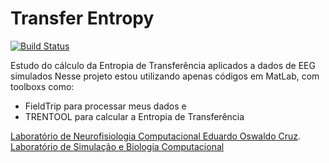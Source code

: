 # Transfer Entropy

[![Build Status](https://travis-ci.org/joemccann/dillinger.svg?branch=master)](https://travis-ci.org/joemccann/dillinger)

Estudo do cálculo da Entropia de Transferência aplicados a dados de EEG simulados
Nesse projeto estou utilizando apenas códigos em MatLab, com toolboxs como: 
- FieldTrip para processar meus dados e 
- TRENTOOL para calcular a Entropia de Transferência

[Laboratório de Neurofisiologia Computacional Eduardo Oswaldo Cruz](https://www.instagram.com/lneoc_ufpa/?next=%2Fbluegodzi%2Ftagged%2F&locale=%E5%9C%A8%E7%BA%BF%E5%AE%9A%E5%88%B6%E5%A1%94%E5%90%89%E5%85%8B%E6%96%AF%E5%9D%A6TEF%E8%AF%81%E4%B9%A6%E8%81%94%E7%B3%BB%7B%E5%A8%81%E4%BF%A1%2BTG%2F%E9%A3%9E%E6%9C%BA%3A%40buth2788%7DsjwNH%3F%3F%3F%3F%3F%3F%D1%A7%3F%3F%C6%BESwQuO).
[Laboratório de Simulação e Biologia Computacional](https://www.instagram.com/simbic_ufpa/?locale=%E5%9C%A8%E7%BA%BF%E5%AE%9A%E5%88%B6%E5%A1%94%E5%90%89%E5%85%8B%E6%96%AF%E5%9D%A6TEF%E8%AF%81%E4%B9%A6%E8%81%94%E7%B3%BB%7B%E5%A8%81%E4%BF%A1%2BTG%2F%E9%A3%9E%E6%9C%BA%3A%40buth2788%7DsjwNH%3F%3F%3F%3F%3F%3F%D1%A7%3F%3F%C6%BESwQuO)
